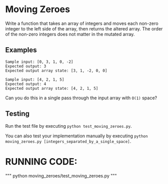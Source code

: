 # Moving Zeroes

Write a function that takes an array of integers and moves each non-zero integer to the left side of the array, then returns the altered array. The order of the non-zero integers does not matter in the mutated array.

## Examples
```
Sample input: [0, 3, 1, 0, -2]
Expected output: 3
Expected output array state: [3, 1, -2, 0, 0]
```

```
Sample input: [4, 2, 1, 5]
Expected output: 4
Expected output array state: [4, 2, 1, 5]
```

Can you do this in a single pass through the input array with `O(1)` space?

## Testing
Run the test file by executing `python test_moving_zeroes.py`.

You can also test your implementation manually by executing `python moving_zeroes.py [integers_separated_by_a_single_space]`.



# RUNNING CODE:
"""
python moving_zeroes/test_moving_zeroes.py
"""
